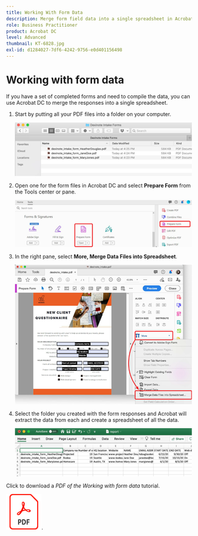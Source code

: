 ```yaml
---
title: Working With Form Data
description: Merge form field data into a single spreadsheet in Acrobat DC
role: Business Practitioner
product: Acrobat DC
level: Advanced
thumbnail: KT-6828.jpg
exl-id: d1284027-7df6-4242-9756-e0d401156498
---
```

# Working with form data

If you have a set of completed forms and need to compile the data, you can use Acrobat DC to merge the responses into a single spreadsheet.

1. Start by putting all your PDF files into a folder on your computer.

    ![Form Data Step 1](../assets/FormData_1.png)

1. Open one for the form files in Acrobat DC and select **Prepare Form** from the Tools center or pane.

    ![Form Data Step 2](../assets/FormData_2.png)

1. In the right pane, select **More, Merge Data Files into Spreadsheet**.

    ![Form Data Step 3](../assets/FormData_3.png)

1. Select the folder you created with the form responses and Acrobat will extract the data from each and create a spreadsheet of all the data.

    ![Form Data Step 4](../assets/FormData_4.png)

Click to download a *PDF of the Working with form data* tutorial.

[![Download Working with form data tutorial](../assets/acrobat_PDF_96.png)](../assets/AcrobatDCFormData.pdf).
